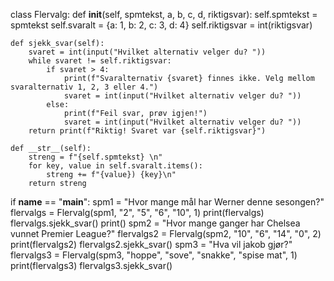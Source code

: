 class Flervalg:
    def __init__(self, spmtekst, a, b, c, d, riktigsvar):
        self.spmtekst = spmtekst
        self.svaralt = {a: 1, b: 2, c: 3, d: 4}
        self.riktigsvar = int(riktigsvar)

    def sjekk_svar(self):
        svaret = int(input("Hvilket alternativ velger du? "))
        while svaret != self.riktigsvar:
            if svaret > 4:
                print(f"Svaralternativ {svaret} finnes ikke. Velg mellom svaralternativ 1, 2, 3 eller 4.")
                svaret = int(input("Hvilket alternativ velger du? "))
            else:
                print(f"Feil svar, prøv igjen!")
                svaret = int(input("Hvilket alternativ velger du? "))
        return print(f"Riktig! Svaret var {self.riktigsvar}")

    def __str__(self):
        streng = f"{self.spmtekst} \n"
        for key, value in self.svaralt.items():
            streng += f"{value}) {key}\n"
        return streng


if __name__ == "__main__":
    spm1 = "Hvor mange mål har Werner denne sesongen?"
    flervalgs = Flervalg(spm1, "2", "5", "6", "10", 1)
    print(flervalgs)
    flervalgs.sjekk_svar()
    print()
    spm2 = "Hvor mange ganger har Chelsea vunnet Premier League?"
    flervalgs2 = Flervalg(spm2, "10", "6", "14", "0", 2)
    print(flervalgs2)
    flervalgs2.sjekk_svar()
    spm3 = "Hva vil jakob gjør?"
    flervalgs3 = Flervalg(spm3, "hoppe", "sove", "snakke", "spise mat", 1)
    print(flervalgs3)
    flervalgs3.sjekk_svar()
    
